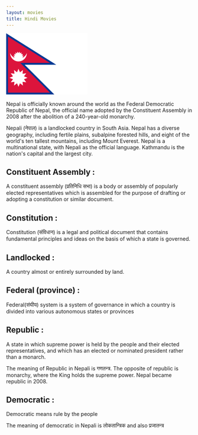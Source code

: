 ```yaml
---
layout: movies
title: Hindi Movies
---
```



![](assets/images/nepal.png)

Nepal is officially known around the world as the Federal Democratic Republic of Nepal, the official name adopted by the Constituent Assembly in 2008 after the abolition of a 240-year-old monarchy.

Nepali (नेपाल) is a landlocked country in South Asia. Nepal has a diverse geography, including fertile plains, subalpine forested hills, and eight of the world's ten tallest mountains, including Mount Everest. Nepal is a multinational state, with Nepali as the official language. Kathmandu is the nation's capital and the largest city.

## Constituent Assembly :

A constituent assembly (प्रतिनिधि सभा) is a body or assembly of popularly elected representatives which is assembled for the purpose of drafting or adopting a constitution or similar document.

## Constitution :

Constitution (संविधान) is a legal and political document that contains fundamental principles and ideas on the basis of which a state is governed.

## Landlocked :  

A country almost or entirely surrounded by land.

## Federal (province) :

Federal(संघीय) system is a system of governance in which a country is divided into various autonomous states or provinces

## Republic :

A state in which supreme power is held by the people and their elected representatives, and which has an elected or nominated president rather than a monarch. 

The meaning of Republic in Nepali is गणतन्त्र. The opposite of republic is monarchy, where the King holds the supreme power. Nepal became republic in 2008.

## Democratic :

Democratic means rule by the people

The meaning of democratic in Nepali is लोकतान्त्रिक and also प्रजातन्त्र